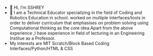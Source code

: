 - 👋 Hi, I’m SSHREY
- 🌱 I am a Technical Educator specializing in the field of Coding and Robotics Education in school.
      worked on multiple interfaces/tools in order to deliver curriculum that emphasises on problem solving using Computational thinking as
      the core idea.Apart from the above experience ,I have experience in field of lecturing in an Engineering Institue as a Professor.
- My interests are MIT Scratch/Block Based Coding Interfaces/Python/HTML & CSS
<!---
SSHREYNAAYAK/SSHREYNAAYAK is a ✨ special ✨ repository because its `README.md` (this file) appears on your GitHub profile.
You can click the Preview link to take a look at your changes.
--->
